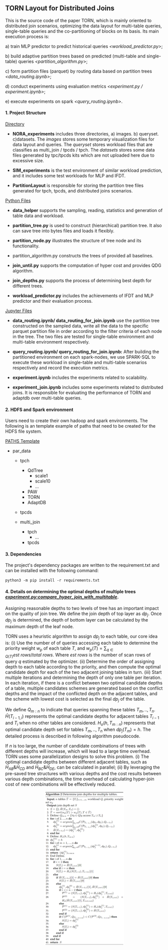 ## TORN Layout for Distributed Joins

This is the source code of the paper TORN, which is mainly oriented to distributed join scenarios, optimizing the data layout for multi-table queries, single-table queries and the co-partitioning of blocks on its basis. Its main execution process is: 

a) train MLP predictor to predict historical queries _<workload_predictor.py>_; 

b) build adaptive partition trees based on predicted (multi-table and single-table) queries _<partition_algorithm.py>_; 

c) form partition files (parquet) by routing data based on partition trees _<data_routing.ipynb>_; 

d) conduct experiments using evaluation metrics _<experiment.py / experiment.ipynb>_; 

e) execute experiments on spark _<query_routing.ipynb>_.

#### 1. Project Structure

<u>Directory</u>

- **NORA_experiments** includes three directories, a) images. b) queryset. c)datasets. The *images* stores some temporary visualization files for data layout and queries. The *queryset* stores workload files that are classifies as multi_join / tpcds / tpch. The *datasets* stores some data files generated by tpc/tpcds kits which are not uploaded here due to excessive size. 
- **SIM_experiments** is the test environment of similar workload prediction, and it includes some test workloads for MLP and IFDT. 

- **PartitionLayout** is responsible for storing the partition tree files generated for tpch, tpcds, and distributed joins scenarios.

<u>Python Files</u>

- **data_helper** supports the sampling, reading, statistics and generation of table data and workload.

- **partition_tree.py**  is used to construct (hierarchical) partition tree. It also can save tree into bytes files and loads it flexibly.

- **partition_node.py** illustrates the structure of tree node and its functionality.
- partition_algorithm.py constructs the trees of provided all baselines.
- **join_until.py** supports the computation of hyper cost and provides QDG algorithm.
- **join_depths.py** supports the process of determining best depth for different trees.
- **workload_predictor.py** includes the achievements of IFDT and MLP predictor and their evaluation process.

<u>Jupyter Files</u>

- **data_routing.ipynb/ data_routing_for_join.ipynb**  use the partition tree constructed on the sampled data, write all the data to the specific parquet partition file in order according to the filter criteria of each node in the tree. The two files are tested for single-table environment and multi-table environment respectively.

- **query_routing.ipynb/ query_routing_for_join.ipynb:** After building the partitioned environment on each spark-nodes, we use SPARK-SQL to execute these workload in single-table and multi-table scenarios respectively and record the execution metrics.

- **experiment.ipynb** includes the experiments related to scalability.

- **experiment_join.ipynb** includes some experiments related to distributed joins. It is responsible for evaluating the performance of TORN and adaptdb over multi-table queries.

#### 2. HDFS and Spark environment

Users need to create their own hadoop and spark environments. The following is an template example of paths that need to be created for the HDFS file system.

<u>PATHS Template</u>

- par_data

  - tpch
    - QdTree
      - scale1
      - scale10
      - ...
    - PAW
    - TORN
    - AdaptDB
  - tpcds

  - multi_join
    - tpch
      - ...
    - tpcds

#### 3. Dependencies

The project's dependency packages are written to the requirement.txt and can be installed with the following command:

```shell
python3 -m pip install -r requirements.txt
```

#### 4. Details on determining the optimal depths of multiple trees _<experiment.py:compare_hyper_join_with_multitable>_.

Assigning reasonable depths to two levels of tree has an important impact on the quality of join tree. We define the join depth of top layer as $dp_j$. Once $dp_j$ is determined, the depth of bottom layer can be calculated by the maximum depth of the leaf node.

TORN uses a heuristic algorithm to assign $dp_j$ to each table, our core idea is: (i) Use the number of of queries accessing each table to determine the priority weight $w_p$ of each table $T$, and $w_p(T)=\sum_{q\in Q(T)}{est\ rows}/{total\ rows}$. Where $est\ rows$ is the number of scan rows of query $q$ estimated by the optimizer. (ii) Determine the order of assigning depth to each table according to the priority, and then compute the optimal candidate depth for each of the two adjacent joining tables in turn. (iii) Start multiple iterations and determining the depth of only one table per iteration. In each iteration, if there is a conflict between two optimal candidate depths of a table, multiple candidates schemes are generated based on the conflict depths and the impact of the conflicted depth on the adjacent tables, and the scheme with lowest cost is selected as the final $dp_j$ of the table. 

We define $Q_{m:n}$ to indicate that queries spanning these tables $T_m,..,T_n$. $\hat{H}(T_{i-1,i})$ represents the optimal candidate depths for adjacent tables $T_{i-1}$ and $T_i$ when no other tables are considered. $H_o(h,T_{m:n})$ represents that optimal candidate depth set for tables $T_m,..,T_n$ when $dp_j(T_m)=h$. The detailed process is described in following algorithm pseudocode. 

If $n$ is too large, the number of candidate combinations of trees with different depths will increase, which will lead to a large time overhead. TORN uses some parallelization designs to solve this problem. (i) The optimal candidate depths between different adjacent tables, such as $\bar{H}_{AB}\&\bar{H}_{CD}$ and $\bar{H}_{BC}\&\bar{H}_{DE}$, can be calculated in parallel; (ii) By leveraging the pre-saved tree structures with various depths and the cost results between various depth combinations, the time overhead of calculating hyper-join cost of new combinations will be effectively reduced.


<center><img src="img.png" width="50%"></center>